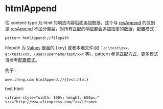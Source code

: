 # htmlAppend

往 content-type 为 html 的响应内容后面追加数据，这个与 [resAppend](rules/resAppend.md) 的区别是 [resAppend](rules/resAppend.md) 不区分类型，对所有匹配的响应都会追加指定的数据，配置模式：

	pattern htmlAppend://filepath

filepath 为 [Values](http://local.whistlejs.com/#values) 里面的 {key} 或者本地文件(如：`e:\test\xxx`、`e:/test/xxx`、`/User/username/test/xxx` 等)，pattern 参见[匹配方式](pattern.md)，更多模式请参考[配置模式](mode.md)。

例子：

	www.ifeng.com htmlAppend://{test.html}

test.html:

	<iframe style="width: 100%; height: 600px;" src="http://www.aliexpress.com/"></iframe>
